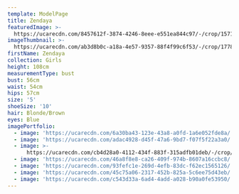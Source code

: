 ```yaml
---
template: ModelPage
title: Zendaya
featuredImage: >-
  https://ucarecdn.com/8457612f-3874-4246-8eee-e551ea844c97/-/crop/1571x1028/61,775/-/preview/
imageThumbnail: >-
  https://ucarecdn.com/ab3d8b0c-a18a-4e57-9357-88f4f99c6f53/-/crop/1778x2619/1835,99/-/preview/
firstName: Zendaya
collection: Girls
height: 108cm
measurementType: bust
bust: 56cm
waist: 54cm
hips: 57cm
size: '5'
shoeSize: '10'
hair: Blonde/Brown
eyes: Blue
imagePortfolio:
  - image: 'https://ucarecdn.com/6a30ba43-123e-43a8-a0fd-1a6e052fde8a/'
  - image: 'https://ucarecdn.com/adac4928-d45f-47a6-9bd7-f07f5f22a3a0/'
  - image: >-
      https://ucarecdn.com/cb4d28a0-4112-434f-883f-315adfb01deb/-/crop/1098x1646/50,442/-/preview/
  - image: 'https://ucarecdn.com/46a8f8e8-ca26-409f-974b-8607a16ccbc8/'
  - image: 'https://ucarecdn.com/93fefc1e-269d-4efb-83dc-f62ec1565126/'
  - image: 'https://ucarecdn.com/45c75a06-2317-452b-825a-5c6ee75d43eb/'
  - image: 'https://ucarecdn.com/c543d33a-6ad4-4add-a028-b90a0fe53950/'
---
```


